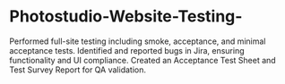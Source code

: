 # Photostudio-Website-Testing-
Performed full-site testing including smoke, acceptance, and minimal acceptance tests. Identified and reported bugs in Jira, ensuring functionality and UI compliance. Created an Acceptance Test Sheet and Test Survey Report for QA validation.
